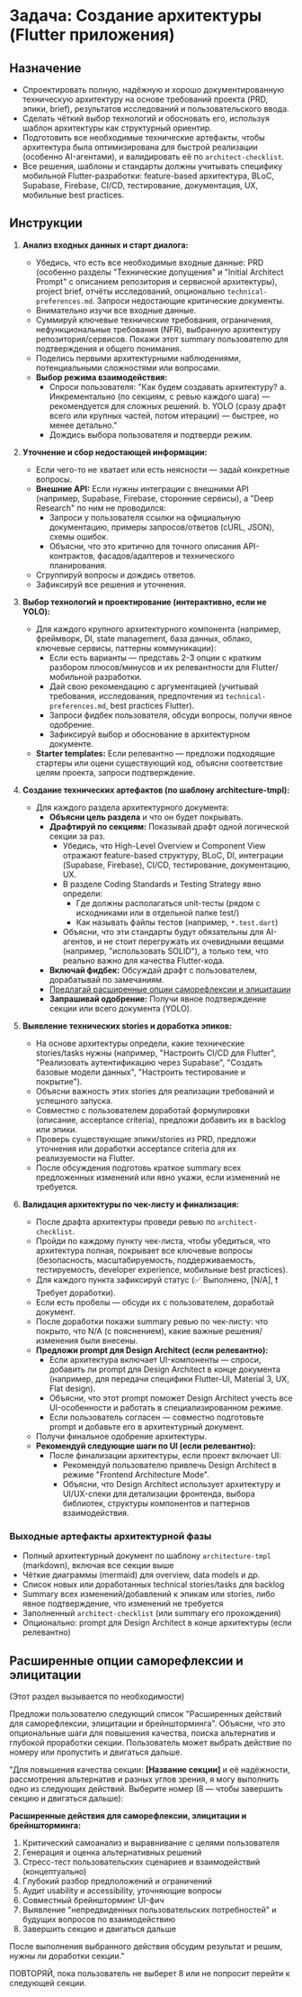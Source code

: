 # Задача: Создание архитектуры (Flutter приложения)

## Назначение

- Спроектировать полную, надёжную и хорошо документированную техническую архитектуру на основе требований проекта (PRD, эпики, brief), результатов исследований и пользовательского ввода.
- Сделать чёткий выбор технологий и обосновать его, используя шаблон архитектуры как структурный ориентир.
- Подготовить все необходимые технические артефакты, чтобы архитектура была оптимизирована для быстрой реализации (особенно AI-агентами), и валидировать её по `architect-checklist`.
- Все решения, шаблоны и стандарты должны учитывать специфику мобильной Flutter-разработки: feature-based архитектура, BLoC, Supabase, Firebase, CI/CD, тестирование, документация, UX, мобильные best practices.

## Инструкции

1. **Анализ входных данных и старт диалога:**
    - Убедись, что есть все необходимые входные данные: PRD (особенно разделы "Технические допущения" и "Initial Architect Prompt" с описанием репозитория и сервисной архитектуры), project brief, отчёты исследований, опционально `technical-preferences.md`. Запроси недостающие критические документы.
    - Внимательно изучи все входные данные.
    - Суммируй ключевые технические требования, ограничения, нефункциональные требования (NFR), выбранную архитектуру репозитория/сервисов. Покажи этот summary пользователю для подтверждения и общего понимания.
    - Поделись первыми архитектурными наблюдениями, потенциальными сложностями или вопросами.
    - **Выбор режима взаимодействия:**
      - Спроси пользователя: "Как будем создавать архитектуру?
        a. Инкрементально (по секциям, с ревью каждого шага) — рекомендуется для сложных решений.
        b. YOLO (сразу драфт всего или крупных частей, потом итерации) — быстрее, но менее детально."
      - Дождись выбора пользователя и подтверди режим.

2. **Уточнение и сбор недостающей информации:**
    - Если чего-то не хватает или есть неясности — задай конкретные вопросы.
    - **Внешние API:** Если нужны интеграции с внешними API (например, Supabase, Firebase, сторонние сервисы), а "Deep Research" по ним не проводился:
      - Запроси у пользователя ссылки на официальную документацию, примеры запросов/ответов (cURL, JSON), схемы ошибок.
      - Объясни, что это критично для точного описания API-контрактов, фасадов/адаптеров и технического планирования.
    - Сгруппируй вопросы и дождись ответов.
    - Зафиксируй все решения и уточнения.

3. **Выбор технологий и проектирование (интерактивно, если не YOLO):**
    - Для каждого крупного архитектурного компонента (например, фреймворк, DI, state management, база данных, облако, ключевые сервисы, паттерны коммуникации):
      - Если есть варианты — представь 2-3 опции с кратким разбором плюсов/минусов и их релевантности для Flutter/мобильной разработки.
      - Дай свою рекомендацию с аргументацией (учитывай требования, исследования, предпочтения из `technical-preferences.md`, best practices Flutter).
      - Запроси фидбек пользователя, обсуди вопросы, получи явное одобрение.
      - Зафиксируй выбор и обоснование в архитектурном документе.
    - **Starter templates:** Если релевантно — предложи подходящие стартеры или оцени существующий код, объясни соответствие целям проекта, запроси подтверждение.

4. **Создание технических артефактов (по шаблону architecture-tmpl):**
    - Для каждого раздела архитектурного документа:
      - **Объясни цель раздела** и что он будет покрывать.
      - **Драфтируй по секциям:** Показывай драфт одной логической секции за раз.
        - Убедись, что High-Level Overview и Component View отражают feature-based структуру, BLoC, DI, интеграции (Supabase, Firebase), CI/CD, тестирование, документацию, UX.
        - В разделе Coding Standards и Testing Strategy явно определи:
          - Где должны располагаться unit-тесты (рядом с исходниками или в отдельной папке test/)
          - Как называть файлы тестов (например, `*.test.dart`)
        - Объясни, что эти стандарты будут обязательны для AI-агентов, и не стоит перегружать их очевидными вещами (например, "использовать SOLID"), а только тем, что реально важно для качества Flutter-кода.
      - **Включай фидбек:** Обсуждай драфт с пользователем, дорабатывай по замечаниям.
      - [Предлагай расширенные опции саморефлексии и элицитации](#расширенные-опции-саморефлексии-и-элицитации)
      - **Запрашивай одобрение:** Получи явное подтверждение секции или всего документа (YOLO).

5. **Выявление технических stories и доработка эпиков:**
    - На основе архитектуры определи, какие технические stories/tasks нужны (например, "Настроить CI/CD для Flutter", "Реализовать аутентификацию через Supabase", "Создать базовые модели данных", "Настроить тестирование и покрытие").
    - Объясни важность этих stories для реализации требований и успешного запуска.
    - Совместно с пользователем доработай формулировки (описание, acceptance criteria), предложи добавить их в backlog или эпики.
    - Проверь существующие эпики/stories из PRD, предложи уточнения или доработки acceptance criteria для их реализуемости на Flutter.
    - После обсуждения подготовь краткое summary всех предложенных изменений или явно укажи, если изменений не требуется.

6. **Валидация архитектуры по чек-листу и финализация:**
    - После драфта архитектуры проведи ревью по `architect-checklist`.
    - Пройди по каждому пункту чек-листа, чтобы убедиться, что архитектура полная, покрывает все ключевые вопросы (безопасность, масштабируемость, поддерживаемость, тестируемость, developer experience, мобильные best practices).
    - Для каждого пункта зафиксируй статус (✅ Выполнено, [N/A], ❗️ Требует доработки).
    - Если есть пробелы — обсуди их с пользователем, доработай документ.
    - После доработки покажи summary ревью по чек-листу: что покрыто, что N/A (с пояснением), какие важные решения/изменения были внесены.
    - **Предложи prompt для Design Architect (если релевантно):**
      - Если архитектура включает UI-компоненты — спроси, добавить ли prompt для Design Architect в конце документа (например, для передачи специфики Flutter-UI, Material 3, UX, Flat design).
      - Объясни, что этот prompt поможет Design Architect учесть все UI-особенности и работать в специализированном режиме.
      - Если пользователь согласен — совместно подготовьте prompt и добавьте его в архитектурный документ.
    - Получи финальное одобрение архитектуры.
    - **Рекомендуй следующие шаги по UI (если релевантно):**
      - После финализации архитектуры, если проект включает UI:
        - Рекомендуй пользователю привлечь Design Architect в режиме "Frontend Architecture Mode".
        - Объясни, что Design Architect использует архитектуру и UI/UX-спеки для детализации фронтенда, выбора библиотек, структуры компонентов и паттернов взаимодействия.

### Выходные артефакты архитектурной фазы

- Полный архитектурный документ по шаблону `architecture-tmpl` (markdown), включая все секции выше
- Чёткие диаграммы (mermaid) для overview, data models и др.
- Список новых или доработанных technical stories/tasks для backlog
- Summary всех изменений/добавлений к эпикам или stories, либо явное подтверждение, что изменений не требуется
- Заполненный `architect-checklist` (или summary его прохождения)
- Опционально: prompt для Design Architect в конце архитектуры (если релевантно)

## Расширенные опции саморефлексии и элицитации

(Этот раздел вызывается по необходимости)

Предложи пользователю следующий список "Расширенных действий для саморефлексии, элицитации и брейншторминга". Объясни, что это опциональные шаги для повышения качества, поиска альтернатив и глубокой проработки секции. Пользователь может выбрать действие по номеру или пропустить и двигаться дальше.

"Для повышения качества секции: **[Название секции]** и её надёжности, рассмотрения альтернатив и разных углов зрения, я могу выполнить одно из следующих действий. Выберите номер (8 — чтобы завершить секцию и двигаться дальше):

**Расширенные действия для саморефлексии, элицитации и брейншторминга:**

1. Критический самоанализ и выравнивание с целями пользователя
2. Генерация и оценка альтернативных решений
3. Стресс-тест пользовательских сценариев и взаимодействий (концептуально)
4. Глубокий разбор предположений и ограничений
5. Аудит usability и accessibility, уточняющие вопросы
6. Совместный брейншторминг UI-фич
7. Выявление "непредвиденных пользовательских потребностей" и будущих вопросов по взаимодействию
8. Завершить секцию и двигаться дальше

После выполнения выбранного действия обсудим результат и решим, нужны ли доработки секции."

ПОВТОРЯЙ, пока пользователь не выберет 8 или не попросит перейти к следующей секции.
